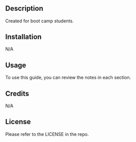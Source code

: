 # <Prework Study Guide Webpage>

## Description

Created for boot camp students.


## Installation

N/A

## Usage

To use this guide, you can review the notes in each section.

## Credits

N/A

## License

Please refer to the LICENSE in the repo.